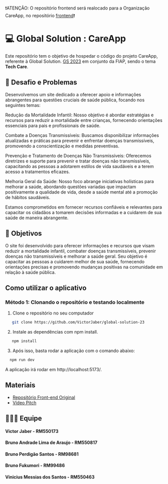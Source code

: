 ❗ATENÇÃO: O repositório frontend será realocado para a Organização CareApp, no repositório [frontend](https://github.com/VictorJaber/global-solution-23)❗

# :computer: Global Solution : CareApp

Este repositório tem o objetivo de hospedar o código do projeto CareApp, referente à Global Solution. [GS 2023](https://www.fiap.com.br/graduacao/global-solution/) em conjunto da FIAP, sendo o tema **Tech Care**.

## :scroll: Desafio e Problemas

Desenvolvemos um site dedicado a oferecer apoio e informações abrangentes para questões cruciais de saúde pública, focando nos seguintes temas:

Redução da Mortalidade Infantil: Nosso objetivo é abordar estratégias e recursos para reduzir a mortalidade entre crianças, fornecendo orientações essenciais para pais e profissionais de saúde.

Combate a Doenças Transmissíveis: Buscamos disponibilizar informações atualizadas e práticas para prevenir e enfrentar doenças transmissíveis, promovendo a conscientização e medidas preventivas.

Prevenção e Tratamento de Doenças Não Transmissíveis: Oferecemos diretrizes e suporte para prevenir e tratar doenças não transmissíveis, capacitando as pessoas a adotarem estilos de vida saudáveis e a terem acesso a tratamentos eficazes.

Melhoria Geral da Saúde: Nosso foco abrange iniciativas holísticas para melhorar a saúde, abordando questões variadas que impactam positivamente a qualidade de vida, desde a saúde mental até a promoção de hábitos saudáveis.

Estamos comprometidos em fornecer recursos confiáveis e relevantes para capacitar os cidadãos a tomarem decisões informadas e a cuidarem de sua saúde de maneira abrangente.

## :triangular_flag_on_post: Objetivos

O site foi desenvolvido para oferecer informações e recursos que visam reduzir a mortalidade infantil, combater doenças transmissíveis, prevenir doenças não transmissíveis e melhorar a saúde geral. Seu objetivo é capacitar as pessoas a cuidarem melhor de sua saúde, fornecendo orientações precisas e promovendo mudanças positivas na comunidade em relação à saúde pública.

## Como utilizar o aplicativo

### Método 1: Clonando o repositório e testando localmente

1. Clone o repositório no seu computador

```bash
   git clone https://github.com/VictorJaber/global-solution-23
```

2. Instale as dependências com npm install.

```bash
   npm install
```

3. Após isso, basta rodar a aplicação com o comando abaixo:

```bash
  npm run dev
```

A aplicação irá rodar em http://localhost:5173/.

## Materiais

- [Repositório Front-end Original](https://github.com/VictorJaber/global-solution-23)
- [Vídeo Pitch](https://youtu.be/5JpbGs68CSM?si=GSUtSg1wXO1RjwKG)

## 🧑‍🤝‍🧑 Equipe

#### Victor Jaber - RM550173

#### Bruno Andrade Lima de Araujo - RM550817

#### Bruno Perdigão Santos - RM98681

#### Bruno Fukumori - RM99486

#### Vinicius Messias dos Santos - RM550463
